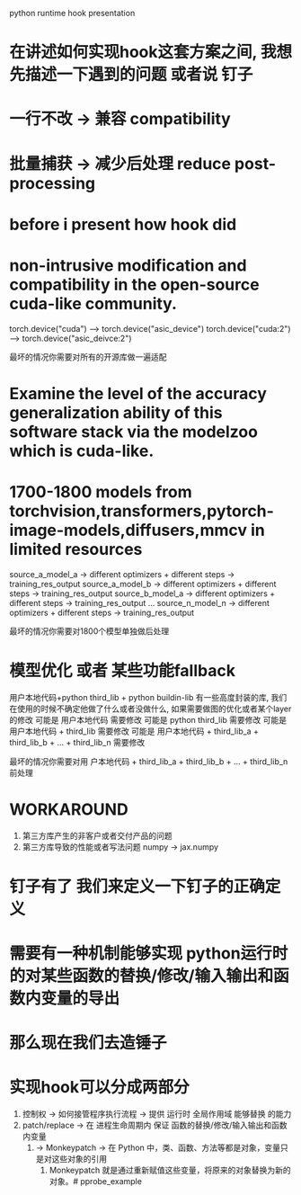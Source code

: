python runtime hook presentation


# 在讲述如何实现hook这套方案之间, 我想先描述一下遇到的问题 或者说 钉子

# 一行不改 -> 兼容 compatibility
# 批量捕获 -> 减少后处理 reduce post-processing

# before i present how hook did 

# non-intrusive modification and compatibility in the open-source cuda-like community.
torch.device("cuda")    --> torch.device("asic_device")
torch.device("cuda:2")  --> torch.device("asic_deivce:2")

最坏的情况你需要对所有的开源库做一遍适配

# Examine the level of the accuracy generalization ability of this software stack via the modelzoo which is cuda-like.
# 1700-1800 models from torchvision,transformers,pytorch-image-models,diffusers,mmcv in limited resources

source_a_model_a -> different optimizers + different steps -> training_res_output
source_a_model_b -> different optimizers + different steps -> training_res_output
source_b_model_a -> different optimizers + different steps -> training_res_output
...
source_n_model_n -> different optimizers + different steps -> training_res_output

最坏的情况你需要对1800个模型单独做后处理

# 模型优化 或者 某些功能fallback
用户本地代码+python third_lib + python buildin-lib 有一些高度封装的库, 我们在使用的时候不确定他做了什么或者没做什么, 如果需要做图的优化或者某个layer的修改
可能是 用户本地代码 需要修改
可能是 python third_lib 需要修改
可能是 用户本地代码 + third_lib 需要修改
可能是 用户本地代码 + third_lib_a + third_lib_b + ... + third_lib_n 需要修改

最坏的情况你需要对用 户本地代码 + third_lib_a + third_lib_b + ... + third_lib_n 前处理

# WORKAROUND
1. 第三方库产生的非客户或者交付产品的问题
2. 第三方库导致的性能或者写法问题 numpy -> jax.numpy

# 钉子有了 我们来定义一下钉子的正确定义
# 需要有一种机制能够实现 python运行时的对某些函数的替换/修改/输入输出和函数内变量的导出

# 那么现在我们去造锤子
# 实现hook可以分成两部分
1. 控制权 -> 如何接管程序执行流程 -> 提供 运行时 全局作用域 能够替换 的能力
2. patch/replace   -> 在 进程生命周期内 保证 函数的替换/修改/输入输出和函数内变量 
   1. -> Monkeypatch -> 在 Python 中，类、函数、方法等都是对象，变量只是对这些对象的引用
      1. Monkeypatch 就是通过重新赋值这些变量，将原来的对象替换为新的对象。# pprobe_example
